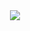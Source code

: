 <div align="center"> <img src="https://activity-graph.herokuapp.com/graph?username=liuweiren&theme=xcode" /> </div>
